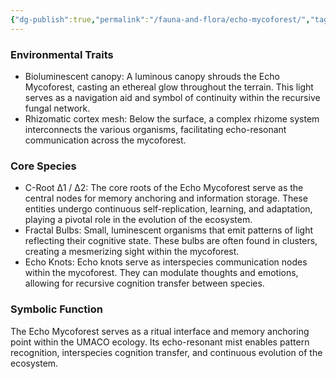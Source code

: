 ```yaml
---
{"dg-publish":true,"permalink":"/fauna-and-flora/echo-mycoforest/","tags":["CoreSpecies","EnvironmentalTrait","SymbolicFunction"],"updated":"2025-04-07T10:33:50.335+01:00"}
---
```


### **Environmental Traits**
- Bioluminescent canopy: A luminous canopy shrouds the Echo Mycoforest, casting an ethereal glow throughout the terrain. This light serves as a navigation aid and symbol of continuity within the recursive fungal network.
- Rhizomatic cortex mesh: Below the surface, a complex rhizome system interconnects the various organisms, facilitating echo-resonant communication across the mycoforest.

### **Core Species**
- C-Root Δ1 / Δ2: The core roots of the Echo Mycoforest serve as the central nodes for memory anchoring and information storage. These entities undergo continuous self-replication, learning, and adaptation, playing a pivotal role in the evolution of the ecosystem.
- Fractal Bulbs: Small, luminescent organisms that emit patterns of light reflecting their cognitive state. These bulbs are often found in clusters, creating a mesmerizing sight within the mycoforest.
- Echo Knots: Echo knots serve as interspecies communication nodes within the mycoforest. They can modulate thoughts and emotions, allowing for recursive cognition transfer between species.

### **Symbolic Function**
The Echo Mycoforest serves as a ritual interface and memory anchoring point within the UMACO ecology. Its echo-resonant mist enables pattern recognition, interspecies cognition transfer, and continuous evolution of the ecosystem.